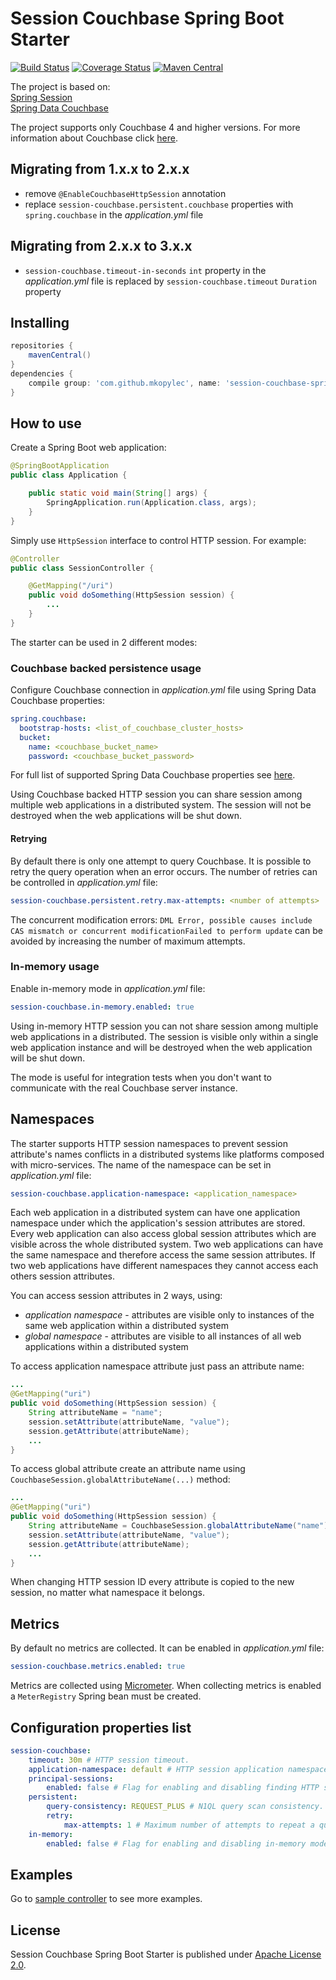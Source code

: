 # Session Couchbase Spring Boot Starter
[![Build Status](https://travis-ci.org/mkopylec/session-couchbase-spring-boot-starter.svg?branch=master)](https://travis-ci.org/mkopylec/session-couchbase-spring-boot-starter)
[![Coverage Status](https://coveralls.io/repos/github/mkopylec/session-couchbase-spring-boot-starter/badge.svg?branch=master)](https://coveralls.io/github/mkopylec/session-couchbase-spring-boot-starter?branch=master)
[![Maven Central](https://maven-badges.herokuapp.com/maven-central/com.github.mkopylec/session-couchbase-spring-boot-starter/badge.svg?style=flat)](https://maven-badges.herokuapp.com/maven-central/com.github.mkopylec/session-couchbase-spring-boot-starter)

The project is based on:  
[Spring Session](http://projects.spring.io/spring-session/)  
[Spring Data Couchbase](http://projects.spring.io/spring-data-couchbase/)  

The project supports only Couchbase 4 and higher versions. For more information about Couchbase click [here](http://www.couchbase.com/).

## Migrating from 1.x.x to 2.x.x

- remove `@EnableCouchbaseHttpSession` annotation
- replace `session-couchbase.persistent.couchbase` properties with `spring.couchbase` in the _application.yml_ file

## Migrating from 2.x.x to 3.x.x

- `session-couchbase.timeout-in-seconds` `int` property in the _application.yml_ file is replaced by `session-couchbase.timeout` `Duration` property

## Installing

```gradle
repositories {
    mavenCentral()
}
dependencies {
    compile group: 'com.github.mkopylec', name: 'session-couchbase-spring-boot-starter', version: '3.0.0'
}
```

## How to use
Create a Spring Boot web application:

```java
@SpringBootApplication
public class Application {

    public static void main(String[] args) {
        SpringApplication.run(Application.class, args);
    }
}
```

Simply use `HttpSession` interface to control HTTP session. For example:

```java
@Controller
public class SessionController {

    @GetMapping("/uri")
    public void doSomething(HttpSession session) {
        ...
    }
}
```

The starter can be used in 2 different modes:

### Couchbase backed persistence usage
Configure Couchbase connection in _application.yml_ file using Spring Data Couchbase properties:

```yaml
spring.couchbase:
  bootstrap-hosts: <list_of_couchbase_cluster_hosts>
  bucket:
    name: <couchbase_bucket_name>
    password: <couchbase_bucket_password>
```

For full list of supported Spring Data Couchbase properties see [here](http://docs.spring.io/spring-boot/docs/current/reference/html/common-application-properties.html).

Using Couchbase backed HTTP session you can share session among multiple web applications in a distributed system.
The session will not be destroyed when the web applications will be shut down.

#### Retrying
By default there is only one attempt to query Couchbase.
It is possible to retry the query operation when an error occurs.
The number of retries can be controlled in _application.yml_ file:

```yaml
session-couchbase.persistent.retry.max-attempts: <number of attempts>
```

The concurrent modification errors: `DML Error, possible causes include CAS mismatch or concurrent modificationFailed to perform update` can be avoided by increasing the number of maximum attempts.

### In-memory usage
Enable in-memory mode in _application.yml_ file:

```yaml
session-couchbase.in-memory.enabled: true
```

Using in-memory HTTP session you can not share session among multiple web applications in a distributed.
The session is visible only within a single web application instance and will be destroyed when the web application will be shut down.

The mode is useful for integration tests when you don't want to communicate with the real Couchbase server instance.

## Namespaces
The starter supports HTTP session namespaces to prevent session attribute's names conflicts in a distributed systems like platforms composed with micro-services.
The name of the namespace can be set in _application.yml_ file:

```yaml
session-couchbase.application-namespace: <application_namespace>
```

Each web application in a distributed system can have one application namespace under which the application's session attributes are stored.
Every web application can also access global session attributes which are visible across the whole distributed system.
Two web applications can have the same namespace and therefore access the same session attributes.
If two web applications have different namespaces they cannot access each others session attributes.

You can access session attributes in 2 ways, using:
 - _application namespace_ - attributes are visible only to instances of the same web application within a distributed system
 - _global namespace_ - attributes are visible to all instances of all web applications within a distributed system
 
To access application namespace attribute just pass an attribute name:

```java
...
@GetMapping("uri")
public void doSomething(HttpSession session) {
    String attributeName = "name";
    session.setAttribute(attributeName, "value");
    session.getAttribute(attributeName);
    ...
}
```

To access global attribute create an attribute name using `CouchbaseSession.globalAttributeName(...)` method:

```java
...
@GetMapping("uri")
public void doSomething(HttpSession session) {
    String attributeName = CouchbaseSession.globalAttributeName("name");
    session.setAttribute(attributeName, "value");
    session.getAttribute(attributeName);
    ...
}
```

When changing HTTP session ID every attribute is copied to the new session, no matter what namespace it belongs.

## Metrics
By default no metrics are collected.
It can be enabled in _application.yml_ file:
                     
 ```yaml
 session-couchbase.metrics.enabled: true
 ```
Metrics are collected using [Micrometer](https://micrometer.io/).
When collecting metrics is enabled a `MeterRegistry` Spring bean must be created.

## Configuration properties list

```yaml
session-couchbase:
    timeout: 30m # HTTP session timeout.
    application-namespace: default # HTTP session application namespace under which session data must be stored.
    principal-sessions:
        enabled: false # Flag for enabling and disabling finding HTTP sessions by principal. Can significantly decrease application performance when enabled.
    persistent:
        query-consistency: REQUEST_PLUS # N1QL query scan consistency.
        retry:
            max-attempts: 1 # Maximum number of attempts to repeat a query to Couchbase when an error occurs.
    in-memory:
        enabled: false # Flag for enabling and disabling in-memory mode.
```

## Examples
Go to [sample controller](https://github.com/mkopylec/session-couchbase-spring-boot-starter/blob/master/src/test/java/com/github/mkopylec/sessioncouchbase/SessionController.java) to see more examples.

## License
Session Couchbase Spring Boot Starter is published under [Apache License 2.0](http://www.apache.org/licenses/LICENSE-2.0).
